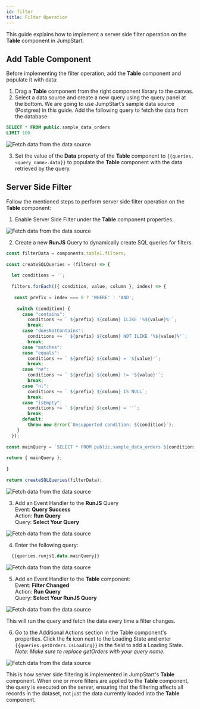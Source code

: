 ```yaml
---
id: filter
title: Filter Operation
---
```


This guide explains how to implement a server side filter operation on the **Table** component in JumpStart.

<div style={{paddingTop:'24px'}}>

## Add Table Component

Before implementing the filter operation, add the **Table** component and populate it with data:

1. Drag a **Table** component from the right component library to the canvas.
2. Select a data source and create a new query using the query panel at the bottom. We are going to use JumpStart’s sample data source (Postgres) in this guide. Add the following query to fetch the data from the database:

```sql
SELECT * FROM public.sample_data_orders
LIMIT 100
```

<img className="screenshot-full" src="/img/widgets/table/serverside-operations/fetch-data-query.png" alt="Fetch data from the data source" />

3. Set the value of the **Data** property of the **Table** component to `{{queries.<query_name>.data}}` to populate the **Table** component with the data retrieved by the query.

</div>

<div style={{paddingTop:'24px'}}>

## Server Side Filter

Follow the mentioned steps to perform server side filter operation on the **Table** component:

1. Enable Server Side Filter under the **Table** component properties.

<img className="screenshot-full" src="/img/widgets/table/serverside-operations/filter-property.png" alt="Fetch data from the data source" />

2. Create a new **RunJS** Query to dynamically create SQL queries for filters.

```js
const filterData = components.table1.filters;
    
const createSQLQueries = (filters) => {
    
  let conditions = '';
    
  filters.forEach(({ condition, value, column }, index) => {
    
   const prefix = index === 0 ? 'WHERE' : 'AND';
    
    switch (condition) {
      case "contains":
        conditions += ` ${prefix} ${column} ILIKE '%${value}%'`;
        break;
      case "doesNotContains":
        conditions += ` ${prefix} ${column} NOT ILIKE '%${value}%'`;
        break;
      case "matches":
      case "equals":
        conditions += ` ${prefix} ${column} = '${value}'`;
        break;
      case "ne":
        conditions += ` ${prefix} ${column} != '${value}'`;
        break;
      case "nl":
        conditions += ` ${prefix} ${column} IS NULL`;
        break;
      case "isEmpty":
        conditions += ` ${prefix} ${column} = ''`;
        break;
      default:
        throw new Error(`Unsupported condition: ${condition}`);
    }
  });
    
const mainQuery = `SELECT * FROM public.sample_data_orders ${conditions}`;
    
return { mainQuery };
    
}
    
return createSQLQueries(filterData);
```

<img className="screenshot-full" src="/img/widgets/table/serverside-operations/filter-js-query.png" alt="Fetch data from the data source" />

3. Add an Event Handler to the **RunJS** Query<br/>
    Event: **Query Success**<br/>
    Action: **Run Query**<br/>
    Query: **Select Your Query**

<img className="screenshot-full" src="/img/widgets/table/serverside-operations/filter-query-eh.png" alt="Fetch data from the data source" />

4. Enter the following query:
```sql
  {{queries.runjs1.data.mainQuery}}
```

<img className="screenshot-full" src="/img/widgets/table/serverside-operations/filter-query.png" alt="Fetch data from the data source" />

5. Add an Event Handler to the **Table** component:<br/>
    Event: **Filter Changed**<br/>
    Action: **Run Query**<br/>
    Query: **Select Your RunJS Query**

<img className="screenshot-full" src="/img/widgets/table/serverside-operations/filter-eh.png" alt="Fetch data from the data source" />

This will run the query and fetch the data every time a filter changes.

6. Go to the Additional Actions section in the Table component's properties. Click the **fx** icon next to the Loading State and enter `{{queries.getOrders.isLoading}}` in the field to add a Loading State. *Note: Make sure to replace getOrders with your query name.*

<img className="screenshot-full" src="/img/widgets/table/serverside-operations/filter-loading.png" alt="Fetch data from the data source" />

This is how server side filtering is implemented in JumpStart's **Table** component. When one or more filters are applied to the **Table** component, the query is executed on the server, ensuring that the filtering affects all records in the dataset, not just the data currently loaded into the **Table** component.

</div>